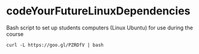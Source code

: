 # codeYourFutureLinuxDependencies
Bash script to set up students computers (Linux Ubuntu) for use during the course

`curl -L https://goo.gl/PZRDfV | bash`
